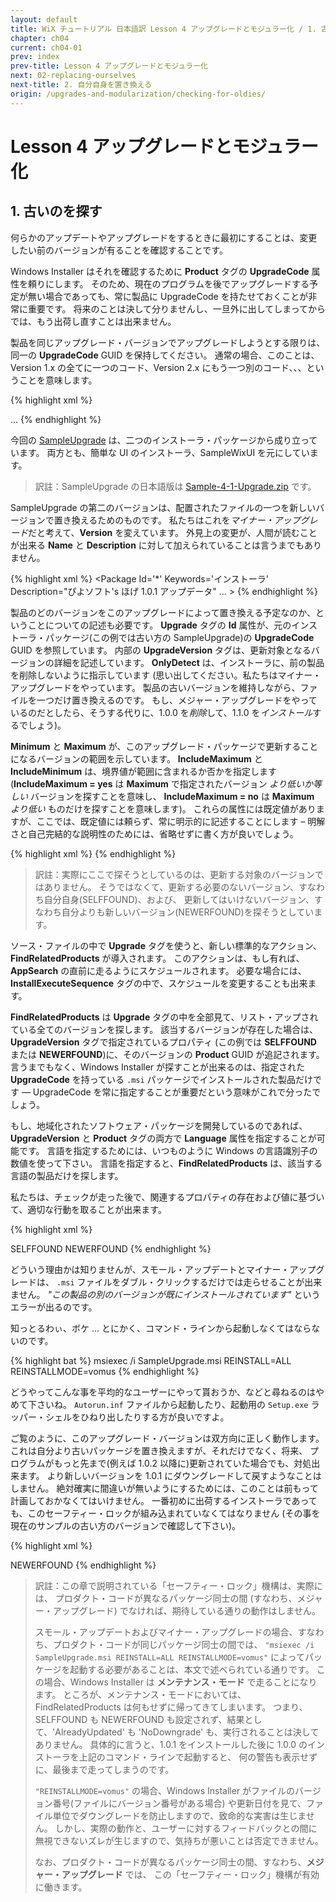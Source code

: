 ```yaml
---
layout: default
title: WiX チュートリアル 日本語訳 Lesson 4 アップグレードとモジュラー化 / 1. 古いのを探す
chapter: ch04
current: ch04-01
prev: index
prev-title: Lesson 4 アップグレードとモジュラー化
next: 02-replacing-ourselves
next-title: 2. 自分自身を置き換える
origin: /upgrades-and-modularization/checking-for-oldies/
---
```

# Lesson 4 アップグレードとモジュラー化

## 1. 古いのを探す

何らかのアップデートやアップグレードをするときに最初にすることは、変更したい前のバージョンが有ることを確認することです。

Windows Installer はそれを確認するために **Product** タグの **UpgradeCode** 属性を頼りにします。
そのため、現在のプログラムを後でアップグレードする予定が無い場合であっても、常に製品に UpgradeCode を持たせておくことが非常に重要です。
将来のことは決して分りませんし、一旦外に出してしまってからでは、もう出荷し直すことは出来ません。

製品を同じアップグレード・バージョンでアップグレードしようとする限りは、同一の **UpgradeCode** GUID を保持してください。
通常の場合、このことは、Version 1.x の全てに一つのコード、Version 2.x にもう一つ別のコード、、、ということを意味します。

{% highlight xml %}
<?xml version='1.0' encoding='utf-8'?>
<Wix xmlns='http://schemas.microsoft.com/wix/2006/wi'>
  <Product Name='ほげ 1.0'
      Id='YOURGUID-86C7-4D14-AEC0-86416A69ABDE'
      UpgradeCode='YOURGUID-7349-453F-94F6-BCB5110BA4FD'
      Version='1.0.0' Manufacturer='ぴよソフト'
      Language='1041' Codepage='932'>
    <Package Id='*' Keywords='インストーラ'
        Description="ぴよソフト's ほげ 1.0 インストーラ"
        Comments='ほげはぴよソフトの登録商標です。'
        Manufacturer='ぴよソフト' InstallerVersion='100'
        Languages='1041' Compressed='yes' SummaryCodepage='932' />
      ...
    </Package>
  </Product>
</Wix>
{% endhighlight %}

今回の [SampleUpgrade](https://www.firegiant.com/system/files/samples/SampleUpgrade.zip)
は、二つのインストーラ・パッケージから成り立っています。
両方とも、簡単な UI のインストーラ、SampleWixUI を元にしています。

> 訳註：SampleUpgrade の日本語版は [Sample-4-1-Upgrade.zip](/samples/Sample-4-1-Upgrade.zip) です。

SampleUpgrade の第二のバージョンは、配置されたファイルの一つを新しいバージョンで置き換えるためのものです。
私たちはこれを*マイナー・アップグレード*だと考えて、**Version** を変えています。
外見上の変更が、人間が読むことが出来る **Name** と **Description** に対して加えられていることは言うまでもありません。

{% highlight xml %}
<Product Name='ほげ 1.0.1'
    Id='YOURGUID-86C7-4D14-AEC0-86416A69ABDE'
    UpgradeCode='YOURGUID-7349-453F-94F6-BCB5110BA4FD'
    Version='1.0.1' Manufacturer='ぴよソフト'
    Language='1041' Codepage='932'>
  <Package Id='*' Keywords='インストーラ'
      Description="ぴよソフト's ほげ 1.0.1 アップデータ" ... >
{% endhighlight %}

製品のどのバージョンをこのアップグレードによって置き換える予定なのか、ということについての記述も必要です。
**Upgrade** タグの **Id** 属性が、元のインストーラ・パッケージ(この例では古い方の SampleUpgrade)の **UpgradeCode** GUID を参照しています。
内部の **UpgradeVersion** タグは、更新対象となるバージョンの詳細を記述しています。
**OnlyDetect** は、インストーラに、前の製品を削除しないように指示しています
(思い出してください。私たちはマイナー・アップグレードをやっています。
製品の古いバージョンを維持しながら、ファイルを一つだけ置き換えるのです。
もし、メジャー・アップグレードをやっているのだとしたら、そうする代りに、1.0.0 を*削除*して、1.1.0 を*インストール*するでしょう)。

**Minimum** と **Maximum** が、このアップグレード・パッケージで更新することになるバージョンの範囲を示しています。
**IncludeMaximum** と **IncludeMinimum** は、境界値が範囲に含まれるか否かを指定します
(**IncludeMaximum = yes** は **Maximum** で指定されたバージョン *より低いか等しい* バージョンを探すことを意味し、
**IncludeMaximum = no** は **Maximum** *より低い* ものだけを探すことを意味します)。
これらの属性には既定値がありますが、ここでは、既定値には頼らず、常に明示的に記述することにします – 
明解さと自己完結的な説明性のためには、省略せずに書く方が良いでしょう。

{% highlight xml %}
  <Upgrade Id='YOURGUID-7349-453F-94F6-BCB5110BA4FD'>
    <UpgradeVersion OnlyDetect='yes' Property='SELFFOUND'
        Minimum='1.0.1' IncludeMinimum='yes'
        Maximum='1.0.1' IncludeMaximum='yes' />
    <UpgradeVersion OnlyDetect='yes' Property='NEWERFOUND'
        Minimum='1.0.1' IncludeMinimum='no' />
  </Upgrade>
{% endhighlight %}

> 訳註：実際にここで探そうとしているのは、更新する対象のバージョンではありません。
> そうではなくて、更新する必要のないバージョン、すなわち自分自身(SELFFOUND)、および、
> 更新してはいけないバージョン、すなわち自分よりも新しいバージョン(NEWERFOUND)を探そうとしています。

ソース・ファイルの中で **Upgrade** タグを使うと、新しい標準的なアクション、**FindRelatedProducts** が導入されます。
このアクションは、もし有れば、**AppSearch** の直前に走るようにスケジュールされます。
必要な場合には、**InstallExecuteSequence** タグの中で、スケジュールを変更することも出来ます。

**FindRelatedProducts** は **Upgrade** タグの中を全部見て、リスト・アップされている全てのバージョンを探します。
該当するバージョンが存在した場合は、**UpgradeVersion** タグで指定されているプロパティ
(この例では **SELFFOUND** または **NEWERFOUND**)に、そのバージョンの **Product** GUID が追記されます。
言うまでもなく、Windows Installer が探すことが出来るのは、指定された **UpgradeCode** を持っている `.msi`
パッケージでインストールされた製品だけです — UpgradeCode を常に指定することが重要だという意味がこれで分ったでしょう。

もし、地域化されたソフトウェア・パッケージを開発しているのであれば、**UpgradeVersion** と **Product** タグの両方で 
**Language** 属性を指定することが可能です。
言語を指定するためには、いつものように Windows の言語識別子の数値を使って下さい。
言語を指定すると、**FindRelatedProducts** は、該当する言語の製品だけを探します。

私たちは、チェックが走った後で、関連するプロパティの存在および値に基づいて、適切な行動を取ることが出来ます。

{% highlight xml %}
  <CustomAction Id='AlreadyUpdated'
      Error='[ProductName] は既に 1.0.1 に更新されています。' />
  <CustomAction Id='NoDowngrade'
      Error='[ProductName] の新しいバージョンが既にインストールされています。' />

  <InstallExecuteSequence>
    <Custom Action='AlreadyUpdated'
        After='FindRelatedProducts'>SELFFOUND</Custom>
    <Custom Action='NoDowngrade' 
        After='FindRelatedProducts'>NEWERFOUND</Custom>
  </InstallExecuteSequence>
{% endhighlight %}

どういう理由かは知りませんが、スモール・アップデートとマイナー・アップグレードは、
`.msi` ファイルをダブル・クリックするだけでは走らせることが出来ません。
*"この製品の別のバージョンが既にインストールされています"* というエラーが出るのです。

知っとるわぃ、ボケ ... とにかく、コマンド・ラインから起動しなくてはならないのです。

{% highlight bat %}
msiexec /i SampleUpgrade.msi REINSTALL=ALL REINSTALLMODE=vomus
{% endhighlight %}

どうやってこんな事を平均的なユーザーにやって貰おうか、などと尋ねるのはやめて下さいね。
`Autorun.inf` ファイルから起動したり、起動用の `Setup.exe` ラッパー・シェルをひねり出したりする方が良いですよ。

ご覧のように、このアップグレード・バージョンは双方向に正しく動作します。
これは自分より古いパッケージを置き換えますが、それだけでなく、将来、
プログラムがもっと先まで(例えば 1.0.2 以降に)更新されていた場合でも、対処出来ます。
より新しいバージョンを 1.0.1 にダウングレードして戻すようなことはしません。
絶対確実に間違いが無いようにするためには、このことは前もって計画しておかなくてはいけません。
一番初めに出荷するインストーラであっても、このセーフティー・ロックが組み込まれていなくてはなりません
(その事を現在のサンプルの古い方のバージョンで確認して下さい)。

{% highlight xml %}
  <Upgrade Id='YOURGUID-7349-453F-94F6-BCB5110BA4FD'>
    <UpgradeVersion OnlyDetect='yes' Property='NEWERFOUND'
                    Minimum='1.0.0' IncludeMinimum='no' />
  </Upgrade>

  <CustomAction Id='NoDowngrade'
      Error='[ProductName] の新しいバージョンが既にインストールされています。' />

  <InstallExecuteSequence>
    <Custom Action='NoDowngrade'
        After='FindRelatedProducts'>NEWERFOUND</Custom>
  </InstallExecuteSequence>
{% endhighlight %}

> 訳註：この章で説明されている「セーフティー・ロック」機構は、実際には、
> プロダクト・コードが異なるパッケージ同士の間 (すなわち、メジャー・アップグレード) でなければ、期待している通りの動作はしません。
>
> スモール・アップデートおよびマイナー・アップグレードの場合、すなわち、プロダクト・コードが同じパッケージ同士の間では、
> `"msiexec /i SampleUpgrade.msi REINSTALL=ALL REINSTALLMODE=vomus"` 
> によってパッケージを起動する必要があることは、本文で述べられている通りです。
> この場合、Windows Installer は **メンテナンス・モード** で走ることになります。
> ところが、メンテナンス・モードにおいては、FindRelatedProducts は何もせずに帰ってきてしまいます。
> つまり、SELFFOUND も NEWERFOUND も設定されず、結果として、'AlreadyUpdated' も 'NoDowngrade' も、実行されることは決してありません。
> 具体的に言うと、1.0.1 をインストールした後に 1.0.0 のインストーラを上記のコマンド・ラインで起動すると、
> 何の警告も表示せずに、最後まで走ってしまうのです。
>
> `"REINSTALLMODE=vomus"` の場合、Windows Installer がファイルのバージョン番号(ファイルにバージョン番号がある場合)
> や更新日付を見て、ファイル単位でダウングレードを防止しますので、致命的な実害は生じません。
> しかし、実際の動作と、ユーザーに対するフィードバックとの間に無視できないズレが生じますので、気持ちが悪いことは否定できません。
> 
> なお、プロダクト・コードが異なるパッケージ同士の間、すなわち、**メジャー・アップグレード** では、
> この「セーフティー・ロック」機構が有効に働きます。